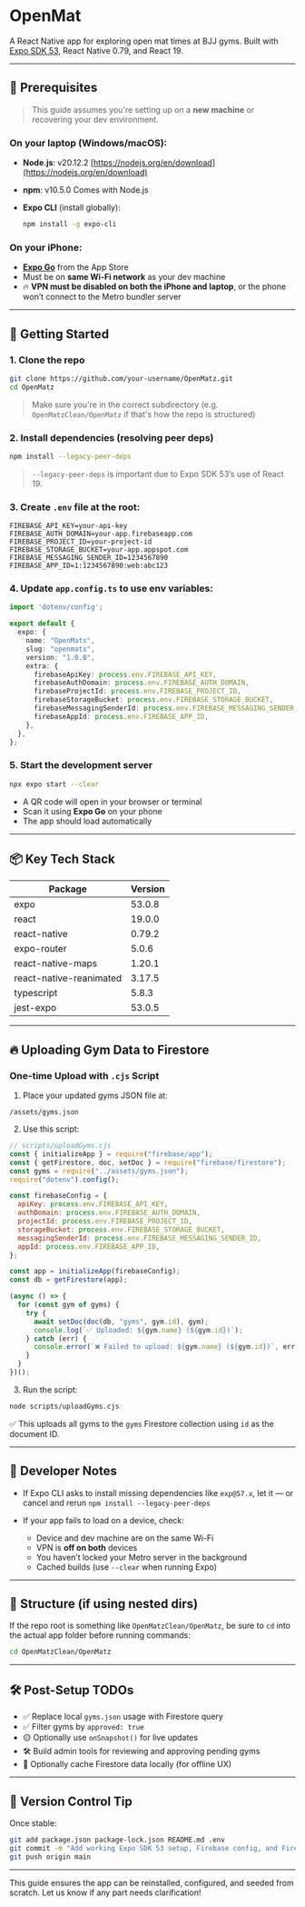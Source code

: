 # OpenMat

A React Native app for exploring open mat times at BJJ gyms. Built with [Expo SDK 53](https://blog.expo.dev/expo-sdk-53-ccb8302e0f6c), React Native 0.79, and React 19.

---

## 🧰 Prerequisites

> This guide assumes you're setting up on a **new machine** or recovering your dev environment.

### On your **laptop** (Windows/macOS):

* **Node.js**: v20.12.2
  [https://nodejs.org/en/download](https://nodejs.org/en/download)
* **npm**: v10.5.0
  Comes with Node.js
* **Expo CLI** (install globally):

  ```bash
  npm install -g expo-cli
  ```

### On your **iPhone**:

* **[Expo Go](https://apps.apple.com/us/app/expo-go/id982107779)** from the App Store
* Must be on **same Wi-Fi network** as your dev machine
* 🔥 **VPN must be disabled on both the iPhone and laptop**, or the phone won’t connect to the Metro bundler server

---

## 🚀 Getting Started

### 1. Clone the repo

```bash
git clone https://github.com/your-username/OpenMatz.git
cd OpenMatz
```

> Make sure you're in the correct subdirectory (e.g. `OpenMatzClean/OpenMatz` if that's how the repo is structured)

### 2. Install dependencies (resolving peer deps)

```bash
npm install --legacy-peer-deps
```

> `--legacy-peer-deps` is important due to Expo SDK 53’s use of React 19.

### 3. Create `.env` file at the root:

```env
FIREBASE_API_KEY=your-api-key
FIREBASE_AUTH_DOMAIN=your-app.firebaseapp.com
FIREBASE_PROJECT_ID=your-project-id
FIREBASE_STORAGE_BUCKET=your-app.appspot.com
FIREBASE_MESSAGING_SENDER_ID=1234567890
FIREBASE_APP_ID=1:1234567890:web:abc123
```

### 4. Update `app.config.ts` to use env variables:

```ts
import 'dotenv/config';

export default {
  expo: {
    name: "OpenMats",
    slug: "openmats",
    version: "1.0.0",
    extra: {
      firebaseApiKey: process.env.FIREBASE_API_KEY,
      firebaseAuthDomain: process.env.FIREBASE_AUTH_DOMAIN,
      firebaseProjectId: process.env.FIREBASE_PROJECT_ID,
      firebaseStorageBucket: process.env.FIREBASE_STORAGE_BUCKET,
      firebaseMessagingSenderId: process.env.FIREBASE_MESSAGING_SENDER_ID,
      firebaseAppId: process.env.FIREBASE_APP_ID,
    },
  },
};
```

### 5. Start the development server

```bash
npx expo start --clear
```

* A QR code will open in your browser or terminal
* Scan it using **Expo Go** on your phone
* The app should load automatically

---

## 📦 Key Tech Stack

| Package                 | Version |
| ----------------------- | ------- |
| expo                    | 53.0.8  |
| react                   | 19.0.0  |
| react-native            | 0.79.2  |
| expo-router             | 5.0.6   |
| react-native-maps       | 1.20.1  |
| react-native-reanimated | 3.17.5  |
| typescript              | 5.8.3   |
| jest-expo               | 53.0.5  |

---

## 🔥 Uploading Gym Data to Firestore

### One-time Upload with `.cjs` Script

1. Place your updated gyms JSON file at:

```
/assets/gyms.json
```

2. Use this script:

```js
// scripts/uploadGyms.cjs
const { initializeApp } = require("firebase/app");
const { getFirestore, doc, setDoc } = require("firebase/firestore");
const gyms = require("../assets/gyms.json");
require("dotenv").config();

const firebaseConfig = {
  apiKey: process.env.FIREBASE_API_KEY,
  authDomain: process.env.FIREBASE_AUTH_DOMAIN,
  projectId: process.env.FIREBASE_PROJECT_ID,
  storageBucket: process.env.FIREBASE_STORAGE_BUCKET,
  messagingSenderId: process.env.FIREBASE_MESSAGING_SENDER_ID,
  appId: process.env.FIREBASE_APP_ID,
};

const app = initializeApp(firebaseConfig);
const db = getFirestore(app);

(async () => {
  for (const gym of gyms) {
    try {
      await setDoc(doc(db, "gyms", gym.id), gym);
      console.log(`✅ Uploaded: ${gym.name} (${gym.id})`);
    } catch (err) {
      console.error(`❌ Failed to upload: ${gym.name} (${gym.id})`, err);
    }
  }
})();
```

3. Run the script:

```bash
node scripts/uploadGyms.cjs
```

✅ This uploads all gyms to the `gyms` Firestore collection using `id` as the document ID.

---

## 🧠 Developer Notes

* If Expo CLI asks to install missing dependencies like `exp@57.x`, let it — or cancel and rerun `npm install --legacy-peer-deps`
* If your app fails to load on a device, check:

  * Device and dev machine are on the same Wi-Fi
  * VPN is **off on both** devices
  * You haven’t locked your Metro server in the background
  * Cached builds (use `--clear` when running Expo)

---

## 🧱 Structure (if using nested dirs)

If the repo root is something like `OpenMatzClean/OpenMatz`, be sure to `cd` into the actual app folder before running commands:

```bash
cd OpenMatzClean/OpenMatz
```

---

## 🛠 Post-Setup TODOs

* ✅ Replace local `gyms.json` usage with Firestore query
* ✅ Filter gyms by `approved: true`
* 🟡 Optionally use `onSnapshot()` for live updates
* 🛠 Build admin tools for reviewing and approving pending gyms
* 💾 Optionally cache Firestore data locally (for offline UX)

---

## 📌 Version Control Tip

Once stable:

```bash
git add package.json package-lock.json README.md .env
git commit -m "Add working Expo SDK 53 setup, Firebase config, and Firestore upload support"
git push origin main
```

---

This guide ensures the app can be reinstalled, configured, and seeded from scratch. Let us know if any part needs clarification!
